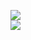 [![](https://img.shields.io/badge/Made%20With-Github%20Spray-lightgrey.svg?style=for-the-badge&logo=github)](https://github.com/Annihil/github-spray#7531)  
[![](https://i.imgur.com/2DrTn0Z.gif)](https://github.com/Annihil/github-spray)